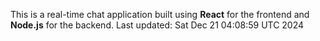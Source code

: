 This is a real-time chat application built using **React** for the frontend and **Node.js** for the backend.
Last updated: Sat Dec 21 04:08:59 UTC 2024
